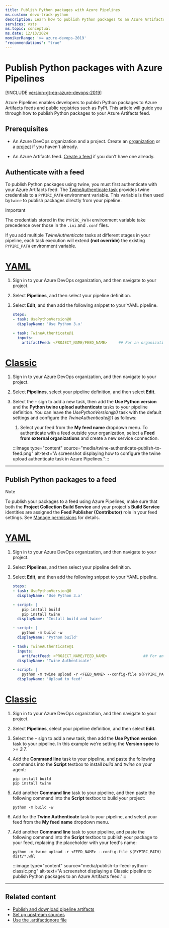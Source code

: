 ```yaml
---
title: Publish Python packages with Azure Pipelines
ms.custom: devx-track-python
description: Learn how to publish Python packages to an Azure Artifacts feed using Azure Pipelines.
services: vsts
ms.topic: conceptual
ms.date: 12/13/2024
monikerRange: '>= azure-devops-2019'
"recommendations": "true"
---
```


# Publish Python packages with Azure Pipelines

[!INCLUDE [version-gt-eq-azure-devops-2019](../../includes/version-gt-eq-2019.md)]

Azure Pipelines enables developers to publish Python packages to Azure Artifacts feeds and public registries such as PyPi. This article will guide you through how to publish Python packages to your Azure Artifacts feed.

## Prerequisites

- An Azure DevOps organization and a project. Create an [organization](../../organizations/accounts/create-organization.md) or a [project](../../organizations/projects/create-project.md#create-a-project) if you haven't already.

- An Azure Artifacts feed. [Create a feed](../../artifacts/concepts/feeds.md#create-a-public-feed) if you don't have one already.

## Authenticate with a feed

To publish Python packages using twine, you must first authenticate with your Azure Artifacts feed. The [TwineAuthenticate task](/azure/devops/pipelines/tasks/reference/twine-authenticate-v1) provides twine credentials to a `PYPIRC_PATH` environment variable. This variable is then used by`twine` to publish packages directly from your pipeline.

> [!IMPORTANT]
> The credentials stored in the `PYPIRC_PATH` environment variable take precedence over those in the `.ini` and `.conf` files.  
>
> If you add multiple *TwineAuthenticate* tasks at different stages in your pipeline, each task execution will extend **(not override)** the existing `PYPIRC_PATH` environment variable.

# [YAML](#tab/yaml)

1. Sign in to your Azure DevOps organization, and then navigate to your project.

1. Select **Pipelines**, and then select your pipeline definition.

1. Select **Edit**, and then add the following snippet to your YAML pipeline.

    ```yaml
    steps:
    - task: UsePythonVersion@0
      displayName: 'Use Python 3.x'
    
    - task: TwineAuthenticate@1
      inputs:
        artifactFeed: <PROJECT_NAME/FEED_NAME>     ## For an organization-scoped feed, use: artifactFeed: <FEED_NAME>
    ```

# [Classic](#tab/classic)

1. Sign in to your Azure DevOps organization, and then navigate to your project.

1. Select **Pipelines**, select your pipeline definition, and then select **Edit**.

1. Select the `+` sign to add a new task, then add the **Use Python version** and the **Python twine upload authenticate** tasks to your pipeline definition. You can leave the *UsePythonVersion@0* task with the default settings and configure the *TwineAuthenticate@1* as follows:

    1. Select your feed from the **My feed name** dropdown menu. To authenticate with a feed outside your organization, select a **Feed from external organizations** and create a new service connection.

    :::image type="content" source="media/twine-authenticate-publish-to-feed.png" alt-text="A screenshot displaying how to configure the twine upload authenticate task in Azure Pipelines.":::

* * *

## Publish Python packages to a feed

> [!NOTE]
> To publish your packages to a feed using Azure Pipelines, make sure that both the **Project Collection Build Service** and your project's **Build Service** identities are assigned the **Feed Publisher (Contributor)** role in your feed settings. See [Manage permissions](../../artifacts/feeds/feed-permissions.md) for details.

# [YAML](#tab/yaml)

1. Sign in to your Azure DevOps organization, and then navigate to your project.

1. Select **Pipelines**, and then select your pipeline definition.

1. Select **Edit**, and then add the following snippet to your YAML pipeline.

    ```YAML
    steps:
    - task: UsePythonVersion@0
      displayName: 'Use Python 3.x'

    - script: |
        pip install build
        pip install twine
      displayName: 'Install build and twine'
    
    - script: |
        python -m build -w
      displayName: 'Python build'
    
    - task: TwineAuthenticate@1
      inputs:
        artifactFeed: <PROJECT_NAME/FEED_NAME>                ## For an organization-scoped feed, use: artifactFeed: <FEED_NAME>
      displayName: 'Twine Authenticate'
    
    - script: |
        python -m twine upload -r <FEED_NAME> --config-file $(PYPIRC_PATH) dist/*.whl
      displayName: 'Upload to feed'
    ```

# [Classic](#tab/classic)

1. Sign in to your Azure DevOps organization, and then navigate to your project.

1. Select **Pipelines**, select your pipeline definition, and then select **Edit**.

1. Select the `+` sign to add a new task, then add the **Use Python version** task to your pipeline. In this example we're setting the **Version spec** to *>= 3.7*.

1. Add the **Command line** task to your pipeline, and paste the following commands into the **Script** textbox to install *build* and *twine* on your agent:

    ```command
    pip install build
    pip install twine
    ```

1. Add another **Command line** task to your pipeline, and then paste the following command into the **Script** textbox to build your project:

    ```command
    python -m build -w
    ```

1. Add for the **Twine Authenticate** task to your pipeline, and select your feed from the **My feed name** dropdown menu.

1. Add another **Command line** task to your pipeline, and paste the following command into the **Script** textbox to publish your package to your feed, replacing the placeholder with your feed's name:
 
    ```command
    python -m twine upload -r <FEED_NAME> --config-file $(PYPIRC_PATH) dist/*.whl
    ```

    :::image type="content" source="media/publish-to-feed-python-classic.png" alt-text="A screenshot displaying a Classic pipeline to publish Python packages to an Azure Artifacts feed.":::

* * *



## Related content

- [Publish and download pipeline artifacts](build-artifacts.md)
- [Set up upstream sources](../../artifacts/how-to/set-up-upstream-sources.md)
- [Use the .artifactignore file](../../artifacts/reference/artifactignore.md)
